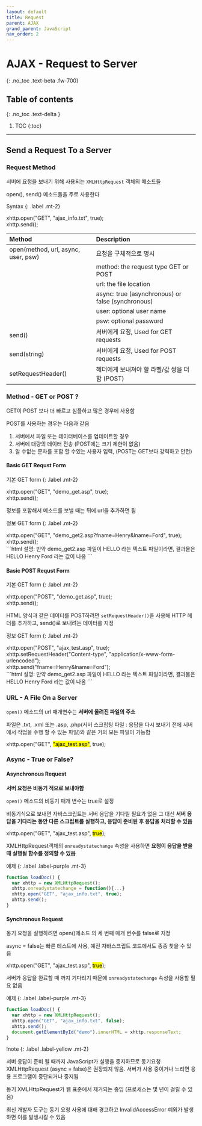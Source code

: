 ```yaml
---
layout: default
title: Request
parent: AJAX
grand_parent: JavaScript
nav_order: 2
---
```


# AJAX - Request to Server
{: .no_toc .text-beta .fw-700}

## Table of contents
{: .no_toc .text-delta }

1. TOC
{:toc}

---

## Send a Request To a Server

### Request Method

서버에 요청을 보내기 위해 사용되는 `XMLHttpRequest` 객체의 메소드들

open(), send() 메소드들을 주로 사용한다

Syntax
{: .label .mt-2}
<div class="code-example" markdown="1">
xhttp.open("GET", "ajax_info.txt", true); <br>
xhttp.send();                        
</div>

| Method                                 | Description                                       |
|:---------------------------------------|:--------------------------------------------------|
| open(method, url, async, user, psw)    | 요청을 구체적으로 명시                                |
|                                        | method: the request type GET or POST              |
|                                        | url: the file location                            |
|                                        | async: true (asynchronous) or false (synchronous) |
|                                        | user: optional user name                          |
|                                        | psw: optional password                            |
| send()                                 | 서버에게 요청, Used for GET requests                |
| send(string)                           | 서버에게 요청, Used for POST requests               |
| setRequestHeader()                     | 헤더에게 보내져야 할 라벨/값 쌍을 더함 (POST)          |

### Method - GET or POST ?

GET이 POST 보다 더 빠르고 심플하고 많은 경우에 사용함

POST를 사용하는 경우는 다음과 같음

1. 서버에서 파일 또는 데이터베이스를 업데이트할 경우
2. 서버에 대량의 데이터 전송 (POST에는 크기 제한이 없음)
3. 알 수없는 문자를 포함 할 수있는 사용자 입력, (POST는 GET보다 강력하고 안전)

#### Basic GET Requst Form

기본 GET form
{: .label .mt-2}
<div class="code-example" markdown="1">
xhttp.open("GET", "demo_get.asp", true); <br>
xhttp.send();                       
</div>

정보를 포함해서 메소드를 보낼 때는 뒤에 url을 추가하면 됨

정보 GET form
{: .label .mt-2}
<div class="code-example" markdown="1">
xhttp.open("GET", "demo_get2.asp?fname=Henry&lname=Ford", true); <br>
xhttp.send();                 
</div>
```html
설명: 만약 demo_get2.asp 파일이 HELLO 라는 텍스트 파일이라면, 결과물은 HELLO Henry Ford 라는 값이 나옴 
```

#### Basic POST Requst Form

기본 GET form
{: .label .mt-2}
<div class="code-example" markdown="1">
xhttp.open("POST", "demo_get.asp", true); <br>
xhttp.send();                       
</div>

HTML 양식과 같은 데이터를 POST하려면 `setRequestHeader()`을 사용해 HTTP 헤더를 추가하고, send()로 보내려는 데이터를 지정

정보 GET form
{: .label .mt-2}
<div class="code-example" markdown="1">
xhttp.open("POST", "ajax_test.asp", true); <br>
xhttp.setRequestHeader("Content-type", "application/x-www-form-urlencoded"); <br>
xhttp.send("fname=Henry&lname=Ford");             
</div>
```html
설명: 만약 demo_get2.asp 파일이 HELLO 라는 텍스트 파일이라면, 결과물은 HELLO Henry Ford 라는 값이 나옴 
```

### URL - A File On a Server

`open()` 메소드의 url 매개변수는 **서버에 올려진 파일의 주소**

파일은 .txt, .xml 또는 .asp, .php(서버 스크립팅 파일 : 응답을 다시 보내기 전에 서버에서 작업을 수행 할 수 있는 파일)와 같은 거의 모든 파일이 가능함

<div class="code-example" markdown="1">
xhttp.open("GET", <mark>"ajax_test.asp"</mark>, true);
</div>

### Async - True or False?

#### Asynchronous Request

**서버 요청은 비동기 적으로 보내야함**

`open()` 메소드의 비동기 매개 변수는 true로 설정

비동기식으로 보내면 자바스크립트는 서버 응답을 기다릴 필요가 없음 그 대신 **서버 응답을 기다리는 동안 다른 스크립트를 실행하고, 응답이 준비된 후 응답을 처리할 수 있음**

<div class="code-example" markdown="1">
xhttp.open("GET", "ajax_test.asp", <mark>true</mark>);
</div>

XMLHttpRequest객체의 `onreadystatechange` 속성을 사용하면 **요청이 응답을 받을 때 실행될 함수를 정의할 수 있음**

예제
{: .label .label-purple .mt-3}
```js
function loadDoc() {
  var xhttp = new XMLHttpRequest();
  xhttp.onreadystatechange = function(){...}
  xhttp.open("GET", "ajax_info.txt", true);
  xhttp.send();
}
```

#### Synchronous Request

동기 요청을 실행하려면 open()메소드 의 세 번째 매개 변수를 false로 지정

async = false는 빠른 테스트에 사용, 예전 자바스크립트 코드에서도 종종 찾을 수 있음

<div class="code-example" markdown="1">
xhttp.open("GET", "ajax_test.asp", <mark>true</mark>);
</div>

서버가 응답을 완료할 때 까지 기다리기 때문에 `onreadystatechange` 속성을 사용할 필요 없음

예제
{: .label .label-purple .mt-3}
```js
function loadDoc() {
  var xhttp = new XMLHttpRequest();
  xhttp.open("GET", "ajax_info.txt", false);
  xhttp.send();
  document.getElementById("demo").innerHTML = xhttp.responseText;
}
```

!note
{: .label .label-yellow .mt-2}
<div class="code-example" markdown="1">
서버 응답이 준비 될 때까지 JavaScript가 실행을 중지하므로 동기요청 XMLHttpRequest (async = false)은 권장되지 않음. 서버가 사용 중이거나 느리면 응용 프로그램이 중단되거나 중지됨

동기 XMLHttpRequest가 웹 표준에서 제거되는 중임 (프로세스는 몇 년이 걸릴 수 있음)

최신 개발자 도구는 동기 요청 사용에 대해 경고하고 InvalidAccessError 예외가 발생하면 이를 발생시킬 수 있음
</div>

